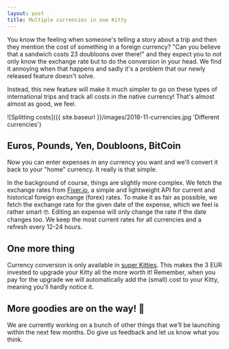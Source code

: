 ```yaml
---
layout: post
title: Multiple currencies in one Kitty
---
```


You know the feeling when someone's telling a story about a trip and then they mention the cost of something in a foreign currency? "Can you believe that a sandwich costs 23 doubloons over there!" and they expect you to not only know the exchange rate but to do the conversion in your head. We find it annoying when that happens and sadly it's a problem that our newly released feature doesn't solve.

Instead, this new feature will make it much simpler to go on these types of international trips and track all costs in the native currency! That's almost almost as good, we feel.

![Splitting costs]({{ site.baseurl }}/images/2018-11-currencies.jpg 'Different currencies')

## Euros, Pounds, Yen, Doubloons, BitCoin

Now you can enter expenses in any currency you want and we'll convert it back to your "home" currency. It really is that simple.

In the background of course, things are slightly more complex. We fetch the exchange rates from [Fixer.io](https://fixer.io/), a simple and lightweight API for current and historical foreign exchange (forex) rates. To make it as fair as possible, we fetch the exchange rate for the given date of the expense, which we feel is rather smart 🤓. Editing an expense will only change the rate if the date changes too. We keep the most current rates for all currencies and a refresh every 12-24 hours.

## One more thing

Currency conversion is only available in [super Kitties](/kittysplit-premium-features/). This makes the 3 EUR invested to upgrade your Kitty all the more worth it! Remember, when you pay for the upgrade we will automatically add the (small) cost to your Kitty, meaning you'll hardly notice it.


## More goodies are on the way! 🎁

We are currently working on a bunch of other things that we’ll be launching within the next few months. Do give us feedback and let us know what you think.

